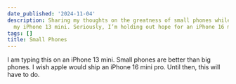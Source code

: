```yaml
---
date_published: '2024-11-04'
description: Sharing my thoughts on the greatness of small phones while typing on
  my iPhone 13 mini. Seriously, I’m holding out hope for an iPhone 16 mini pro!
tags: []
title: Small Phones
---
```


I am typing this on an iPhone 13 mini. Small phones are better than big phones. I wish apple would ship an iPhone 16 mini pro. Until then, this will have to do.